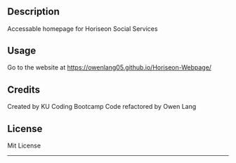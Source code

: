 # <Horiseon Home Page>

## Description

Accessable homepage for Horiseon Social Services

## Usage

Go to the website at https://owenlang05.github.io/Horiseon-Webpage/

## Credits

Created by KU Coding Bootcamp
Code refactored by Owen Lang

## License

Mit License

---